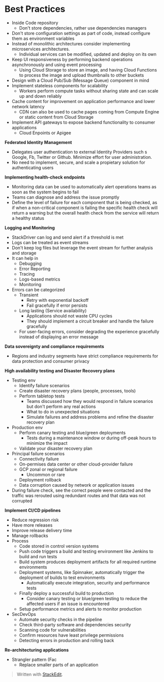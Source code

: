 
# Best Practices

- Inside Code repository
	- Don't store dependencies, rather use dependencies managers
- Don't store configuration settings as part of code, instead configure them as environment variables
- Instead of monolithic architectures consider implementing microservices architectures.
	- Individual services can be modified, updated and deploy on its own
- Keep UI responsiveness by performing backend operations asynchronously and using event processing
	- Using Cloud Storage to store an image, and having Cloud Functions to process the image and upload thumbnails to other buckets
- Design with a Cloud Pub/Sub (Message Queue) component in mind
- Implement stateless components for scalability
	- Workers perform compute tasks without sharing state and can scale up and down reliably
- Cache content for improvement on application performance and lower network latency
	- CDN can also be used to cache pages coming from Compute Engine or static content from Cloud Storage
- Implement API gateways to expose backend functionality to consumer applications
	- Cloud Enpoints or Apigee

**Federated Identity Management**
- Delegates user authentication to external Identity Providers such s Google, Fb, Twitter or Github. Minimize effort for user administration. 
- No need to implement, secure, and scale a propietary solution for authenticating users

**Implementing health-check endpoints**
- Monitoring data can be used to automatically alert operations teams as soon as the system begins to fail
- Teams can diagnose and address the issue promptly
- Define the level of failure for each component that is being checked, as if when a non-critical component is failing the specific health check will return a warning but the overall health check from the service will return a healthy status

**Logging and Monitoring**
- StackDriver can log and send alert if a threshold is met
- Logs can be treated as event streams
- Don't keep log files but leverage the event stream for further analysis and storage
- It can help in
	- Debugging
	- Error Reporting
	- Tracing
	- Logs-based metrics
	- Monitoring
- Errors can be categorized
	- Transient 
		- Retry with exponential backoff 
		- Fail gracefully if error persists
	- Long lasting (Service availability)
		- Applications should not waste CPU cycles
		- They should implement a circuit breaker and handle the failure gracefully
	- For user-facing errors, consider degrading the experience gracefully instead of displaying an error message

**Data sovereignty and compliance requirements**
- Regions and industry segments have strict compliance requirements for data protection and consumer privacy

**High availability testing and Disaster Recovery plans**
- Testing env
	- Identify failure scenarios
	- Create disaster recovery plans (people, processes, tools)
	- Perform tabletop tests
		- Teams discussed how they would respond in failure scenarios but don't perform any real actions
		- What to do in unexpected situations
		- Simulate failures and address problems and refine the disaster recovery plan
- Production env
	- Perform canary testing and blue/green deployments
		- Tests during a maintenance window or during off-peak hours to minimize the impact
	- Validate your disaster recovery plan
- Principal failure scenarios
	- Connectivity failure
	- On-permises data center or other cloud-provider failure
	- GCP zonal or regional failure
		- Uncommon or rare
	- Deployment rollback
	- Data corruption caused by network or application issues
- During failure check, see the correct people were contacted and the traffic was rerouted using redundant routes and that data was not corrupted

**Implement CI/CD pipelines**
- Reduce regression risk
- Have more releases
- Improve release delivery time
- Manage rollbacks
- Process
	- Code stored in control version systems
	- Push code triggers a build and testing environment like Jenkins to build and run tests
	- Build system produces deployment artifacts for all required runtime environments
	- Deployment systems, like Spinnaker, automatically trigger the deployment of builds to test environments
		- Automatically execute integration, security and performance tests 
	- Finally deploy a successful build to production
		- Consider canary testing or blue/green testing to reduce the affected users if an issue is encountered
	- Setup performance metrics and alerts to monitor production
- SecDevOps
	- Automate security checks in the pipeline
	- Check third-party software and dependencies security
	- Scanning code for vulnerabilities
	- Confirm resources have least privilege permissions
	- Detecting errors in production and rolling back

**Re-architecturing applications**
- Strangler pattern (Fac
	- Replace smaller parts of an application

> Written with [StackEdit](https://stackedit.io/).
<!--stackedit_data:
eyJoaXN0b3J5IjpbLTIwMTQ1NjM3ODcsMTY2NjgyNzM2MCw4Nz
YyOTcyMzQsLTMyNzc4MDc0MywtMTU1NTM1NDc0Nl19
-->